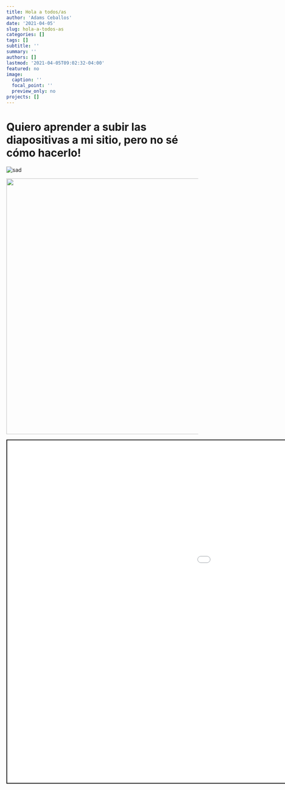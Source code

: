 ```yaml
---
title: Hola a todos/as
author: 'Adams Ceballos'
date: '2021-04-05'
slug: hola-a-todos-as
categories: []
tags: []
subtitle: ''
summary: ''
authors: []
lastmod: '2021-04-05T09:02:32-04:00'
featured: no
image:
  caption: ''
  focal_point: ''
  preview_only: no
projects: []
---
```


<script src="{{< blogdown/postref >}}index_files/clipboard/clipboard.min.js"></script>
<link href="{{< blogdown/postref >}}index_files/shareon/shareon.min.css" rel="stylesheet" />
<script src="{{< blogdown/postref >}}index_files/shareon/shareon.min.js"></script>
<link href="{{< blogdown/postref >}}index_files/xaringanExtra-shareagain/shareagain.css" rel="stylesheet" />
<script src="{{< blogdown/postref >}}index_files/xaringanExtra-shareagain/shareagain.js"></script>
<script src="{{< blogdown/postref >}}index_files/fitvids/fitvids.min.js"></script>

# Quiero aprender a subir las diapositivas a mi sitio, pero no sé cómo hacerlo!

![sad](sad.gif)

<img src="{{< blogdown/postref >}}index_files/figure-html/unnamed-chunk-1-1.png" width="672" />

<div class="shareagain" style="min-width:300px;margin:1em auto;">
<iframe src="clase-4.html" width="1600" height="900" style="border:2px solid currentColor;" loading="lazy" allowfullscreen></iframe>
<script>fitvids('.shareagain', {players: 'iframe'});</script>
</div>
